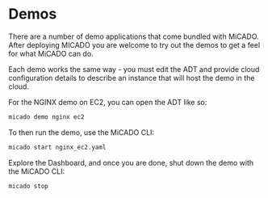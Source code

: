 # Demos

There are a number of demo applications that come bundled with MiCADO.
After deploying MICADO you are welcome to try out the demos to get
a feel for what MiCADO can do.

Each demo works the same way - you must edit the ADT and provide
cloud configuration details to describe an instance that will
host the demo in the cloud. 

For the NGINX demo on EC2, you can open the ADT like so:

```bash
micado demo nginx ec2
```

To then run the demo, use the MiCADO CLI:

```bash
micado start nginx_ec2.yaml
```

Explore the Dashboard, and once you are done, shut down the
demo with the MiCADO CLI:

```bash
micado stop
```